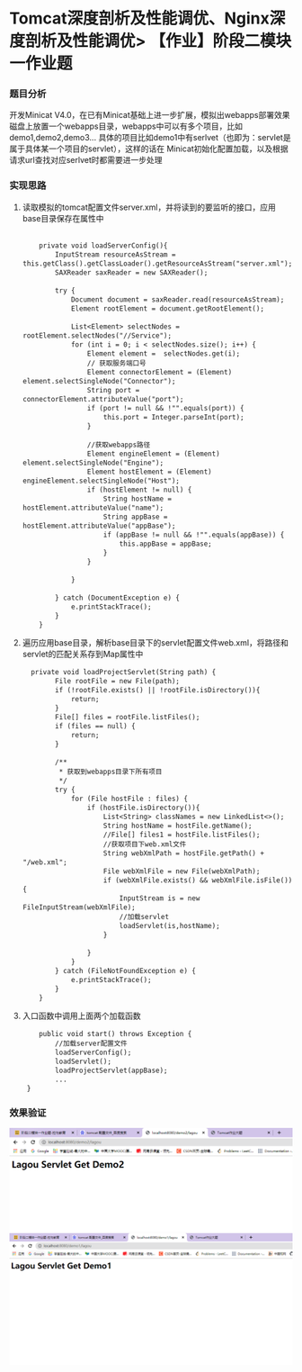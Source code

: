 # Tomcat深度剖析及性能调优、Nginx深度剖析及性能调优> 【作业】阶段二模块一作业题

### 题目分析

开发Minicat V4.0，在已有Minicat基础上进⼀步扩展，模拟出webapps部署效果 磁盘上放置⼀个webapps⽬录，webapps中可以有多个项⽬，⽐如demo1,demo2,demo3... 具体的项⽬⽐如demo1中有serlvet（也即为：servlet是属于具体某⼀个项⽬的servlet），这样的话在 Minicat初始化配置加载，以及根据请求url查找对应serlvet时都需要进⼀步处理

### 实现思路

1. 读取模拟的tomcat配置文件server.xml，并将读到的要监听的接口，应用base目录保存在属性中    

   ```
   
       private void loadServerConfig(){
           InputStream resourceAsStream = this.getClass().getClassLoader().getResourceAsStream("server.xml");
           SAXReader saxReader = new SAXReader();
   
           try {
               Document document = saxReader.read(resourceAsStream);
               Element rootElement = document.getRootElement();
   
               List<Element> selectNodes = rootElement.selectNodes("//Service");
               for (int i = 0; i < selectNodes.size(); i++) {
                   Element element =  selectNodes.get(i);
                   // 获取服务端口号
                   Element connectorElement = (Element) element.selectSingleNode("Connector");
                   String port = connectorElement.attributeValue("port");
                   if (port != null && !"".equals(port)) {
                       this.port = Integer.parseInt(port);
                   }
   
                   //获取webapps路径
                   Element engineElement = (Element) element.selectSingleNode("Engine");
                   Element hostElement = (Element) engineElement.selectSingleNode("Host");
                   if (hostElement != null) {
                       String hostName = hostElement.attributeValue("name");
                       String appBase = hostElement.attributeValue("appBase");
                       if (appBase != null && !"".equals(appBase)) {
                           this.appBase = appBase;
                       }
                   }
   
               }
   
           } catch (DocumentException e) {
               e.printStackTrace();
           }
       }
   
   ```

   

2. 遍历应用base目录，解析base目录下的servlet配置文件web.xml，将路径和servlet的匹配关系存到Map属性中  

   ```
     private void loadProjectServlet(String path) {
           File rootFile = new File(path);
           if (!rootFile.exists() || !rootFile.isDirectory()){
               return;
           }
           File[] files = rootFile.listFiles();
           if (files == null) {
               return;
           }
   
           /**
            * 获取到webapps目录下所有项目
            */
           try {
               for (File hostFile : files) {
                   if (hostFile.isDirectory()){
                       List<String> classNames = new LinkedList<>();
                       String hostName = hostFile.getName();
                       //File[] files1 = hostFile.listFiles();
                       //获取项目下web.xml文件
                       String webXmlPath = hostFile.getPath() + "/web.xml";
                       File webXmlFile = new File(webXmlPath);
                       if (webXmlFile.exists() && webXmlFile.isFile()){
                           InputStream is = new FileInputStream(webXmlFile);
                           //加载servlet
                           loadServlet(is,hostName);
                       }
   
                   }
               }
           } catch (FileNotFoundException e) {
               e.printStackTrace();
           }
       }
   
   ```

   

3. 入口函数中调用上面两个加载函数  

   ```
       public void start() throws Exception {
           //加载server配置文件
           loadServerConfig();
           loadServlet();
           loadProjectServlet(appBase);
           ...
   	}
   ```

   

### 效果验证

![image-20210526231323921](image-20210526231323921.png)  
![image-20210526231350877](image-20210526231350877.png)  